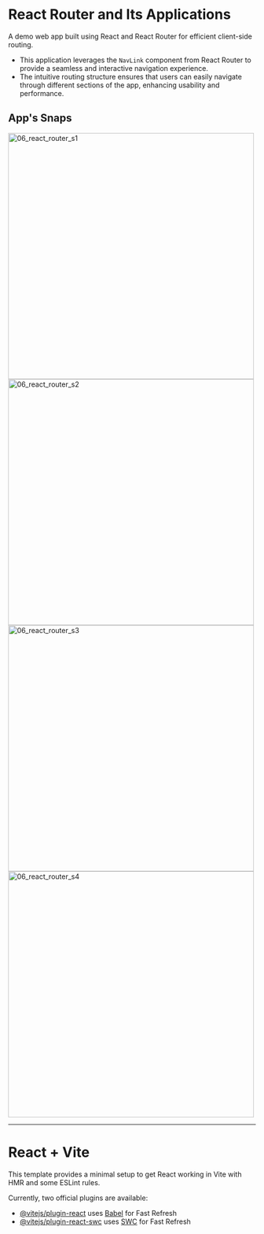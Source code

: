 # React Router and Its Applications

A demo web app built using React and React Router for efficient client-side routing.

- This application leverages the `NavLink` component from React Router to provide a seamless and interactive navigation experience.
- The intuitive routing structure ensures that users can easily navigate through different sections of the app, enhancing usability and performance.

## App's Snaps
<img src="https://github.com/RK-41/learning-react/assets/73783957/8b61c633-753d-44e0-8230-b964e99f147d" alt="06_react_router_s1" width="500px">
<img src="https://github.com/RK-41/learning-react/assets/73783957/44a8badb-f814-494f-8cef-87113052a512" alt="06_react_router_s2" width="500px">
<img src="https://github.com/RK-41/learning-react/assets/73783957/d3b424ed-2a8f-44cc-8fc7-f775c13b7fbf" alt="06_react_router_s3" width="500px">
<img src="https://github.com/RK-41/learning-react/assets/73783957/df59664a-9931-4725-856a-633d18437995" alt="06_react_router_s4" width="500px">

---

# React + Vite

This template provides a minimal setup to get React working in Vite with HMR and some ESLint rules.

Currently, two official plugins are available:

- [@vitejs/plugin-react](https://github.com/vitejs/vite-plugin-react/blob/main/packages/plugin-react/README.md) uses [Babel](https://babeljs.io/) for Fast Refresh
- [@vitejs/plugin-react-swc](https://github.com/vitejs/vite-plugin-react-swc) uses [SWC](https://swc.rs/) for Fast Refresh

